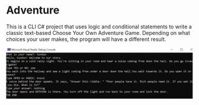 # Adventure
This is a CLI C# project that uses logic and conditional statements to write a classic text-based Choose Your Own Adventure Game. Depending on what choices your user makes, the program will have a different result.

![](Capture.GIF)
